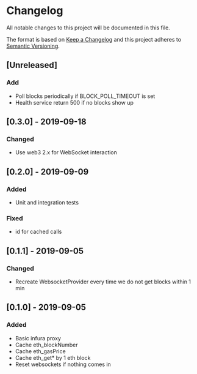 # Changelog
All notable changes to this project will be documented in this file.

The format is based on [Keep a Changelog](http://keepachangelog.com/en/1.0.0/)
and this project adheres to [Semantic Versioning](http://semver.org/spec/v2.0.0.html).

## [Unreleased]
### Add
- Poll blocks periodically if BLOCK_POLL_TIMEOUT is set
- Health service return 500 if no blocks show up

## [0.3.0] - 2019-09-18
### Changed
- Use web3 2.x for WebSocket interaction

## [0.2.0] - 2019-09-09
### Added
- Unit and integration tests

### Fixed
- id for cached calls

## [0.1.1] - 2019-09-05
### Changed
- Recreate WebsocketProvider every time we do not get blocks within 1 min

## [0.1.0] - 2019-09-05
### Added
- Basic infura proxy
- Cache eth_blockNumber
- Cache eth_gasPrice
- Cache eth_get* by 1 eth block
- Reset websockets if nothing comes in
